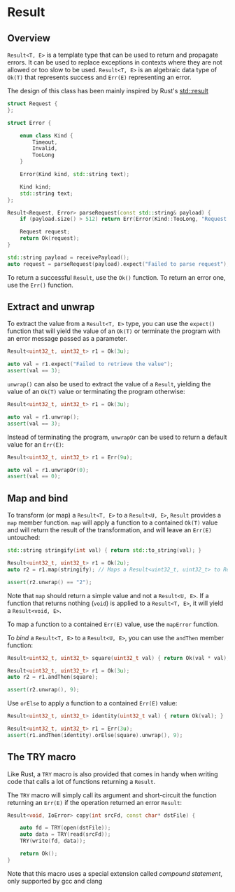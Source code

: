 # Result

## Overview

`Result<T, E>` is a template type that can be used to return and propagate errors. It can be used to replace
exceptions in contexts where they are not allowed or too slow to be used. `Result<T, E>` is an algebraic data
type of `Ok(T)` that represents success and `Err(E)` representing an error.

The design of this class has been mainly inspired by Rust's [std::result](https://doc.rust-lang.org/std/result/)

```cpp
struct Request {
};

struct Error {

    enum class Kind {
        Timeout,
        Invalid,
        TooLong
    }

    Error(Kind kind, std::string text);

    Kind kind;
    std::string text;
};

Result<Request, Error> parseRequest(const std::string& payload) {
    if (payload.size() > 512) return Err(Error(Kind::TooLong, "Request exceeded maximum allowed size (512 bytes)"));

    Request request;
    return Ok(request);
}

std::string payload = receivePayload();
auto request = parseRequest(payload).expect("Failed to parse request");
```

To return a successful `Result`, use the `Ok()` function. To return an error one, use the `Err()` function.

## Extract and unwrap

To extract the value from a `Result<T, E>` type, you can use the `expect()` function that will yield the value
of an `Ok(T)` or terminate the program with an error message passed as a parameter.

```cpp
Result<uint32_t, uint32_t> r1 = Ok(3u);

auto val = r1.expect("Failed to retrieve the value");
assert(val == 3);
```

`unwrap()` can also be used to extract the value of a `Result`, yielding the value of an `Ok(T)` value or terminating
the program otherwise:

```cpp
Result<uint32_t, uint32_t> r1 = Ok(3u);

auto val = r1.unwrap();
assert(val == 3);
```

Instead of terminating the program, `unwrapOr` can be used to return a default value for an `Err(E)`:

```cpp
Result<uint32_t, uint32_t> r1 = Err(9u);

auto val = r1.unwrapOr(0);
assert(val == 0);
```

## Map and bind

To transform (or map) a `Result<T, E>` to a `Result<U, E>`, `Result` provides a `map` member function.
`map` will apply a function to a contained `Ok(T)` value and will return the result of the transformation,
and will leave an `Err(E)` untouched:

```cpp
std::string stringify(int val) { return std::to_string(val); }

Result<uint32_t, uint32_t> r1 = Ok(2u);
auto r2 = r1.map(stringify); // Maps a Result<uint32_t, uint32_t> to Result<std::string, uint32_t>

assert(r2.unwrap() == "2");
```

Note that `map` should return a simple value and not a `Result<U, E>`. If a function that returns nothing (`void`) is applied to a `Result<T, E>`, it will yield a `Result<void, E>`.

To map a function to a contained `Err(E)` value, use the `mapError` function.

To _bind_ a `Result<T, E>` to a `Result<U, E>`, you can use the `andThen` member function:

```cpp
Result<uint32_t, uint32_t> square(uint32_t val) { return Ok(val * val); }

Result<uint32_t, uint32_t> r1 = Ok(3u);
auto r2 = r1.andThen(square);

assert(r2.unwrap(), 9);
```

Use `orElse` to apply a function to a contained `Err(E)` value:

```cpp
Result<uint32_t, uint32_t> identity(uint32_t val) { return Ok(val); }

Result<uint32_t, uint32_t> r1 = Err(3u);
assert(r1.andThen(identity).orElse(square).unwrap(), 9);
```

## The TRY macro

Like Rust, a `TRY` macro is also provided that comes in handy when writing code that calls a lot of functions returning a `Result`.

The `TRY` macro will simply call its argument and short-circuit the function returning an `Err(E)` if the operation returned an error `Result`:

```cpp
Result<void, IoError> copy(int srcFd, const char* dstFile) {

    auto fd = TRY(open(dstFile));
    auto data = TRY(read(srcFd));
    TRY(write(fd, data));

    return Ok();
}
```

Note that this macro uses a special extension called _compound statement_, only supported by gcc and clang
